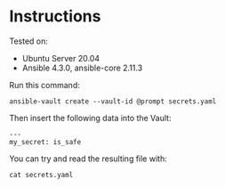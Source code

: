 # Instructions

Tested on:
- Ubuntu Server 20.04
- Ansible 4.3.0, ansible-core 2.11.3

Run this command:

    ansible-vault create --vault-id @prompt secrets.yaml

Then insert the following data into the Vault:

    ---
    my_secret: is_safe

You can try and read the resulting file with:

    cat secrets.yaml


